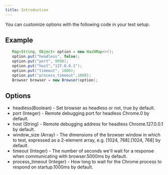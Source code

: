 ```yaml
---
title: Introduction
---
```


You can customize options with the following code in your test setup:

## Example


```java
   Map<String, Object> option = new HashMap<>();
   option.put("headless", false);
   option.put("port", 9998);
   option.put("host","127.0.0.1");
   option.put("timeout", 1000);
   option.put("process_timeout",1000);
   Browser browser = new Browser(option);
```

## Options

<Icon name="rocket" />

- headless(Boolean) - Set browser as headless or not, true by default.
- port (Integer) - Remote debugging port for headless Chrome.0 by default.
- host (String) - Remote debugging address for headless Chrome.127.0.0.1 by default.
- window_size (Array) - The dimensions of the browser window in which to test, expressed as a 2-element array, e.g. [1024, 768].[1024, 768] by default.
- timeout (Integer) - The number of seconds we'll wait for a response when communicating with browser.5000ms by default.
- process_timeout (Integer) - How long to wait for the Chrome process to respond on startup.1000ms by default.
